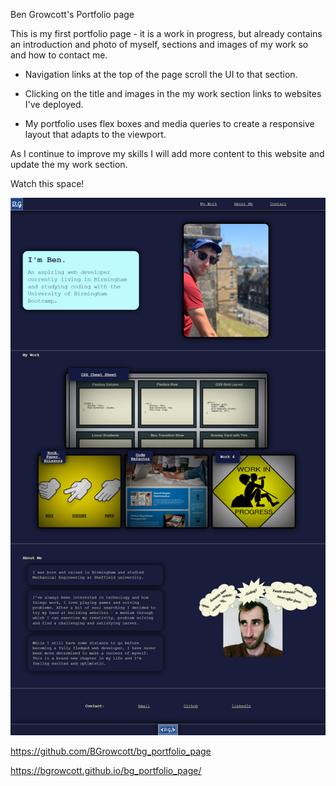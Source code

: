 Ben Growcott's Portfolio page

This is my first portfolio page - it is a work in progress, but already contains
an introduction and photo of myself, sections and images of my work so and how to contact me.

- Navigation links at the top of the page scroll the UI to that section.

- Clicking on the title and images in the my work section links to websites I've deployed.

- My portfolio uses flex boxes and media queries to create a responsive layout that adapts to the viewport.

As I continue to improve my skills I will add more content to this website
and update the my work section.

Watch this space!

![screenshot of deployed website](assets/images/screencapture-bg-portfolio-page.png)

https://github.com/BGrowcott/bg_portfolio_page

https://bgrowcott.github.io/bg_portfolio_page/